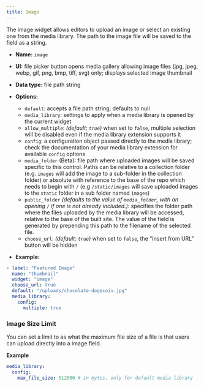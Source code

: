 ```yaml
---
title: Image
---
```


The image widget allows editors to upload an image or select an existing one from the media library. The path to the image file will be saved to the field as a string.

- **Name:** `image`
- **UI:** file picker button opens media gallery allowing image files (jpg, jpeg, webp, gif, png, bmp, tiff, svg) only; displays selected image thumbnail
- **Data type:** file path string
- **Options:**

  - `default`: accepts a file path string; defaults to null
  - `media_library`: settings to apply when a media library is opened by the
    current widget
  - `allow_multiple`: _(default: `true`)_ when set to `false`, multiple selection will be disabled even if the media library extension supports it
  - `config`: a configuration object passed directly to the media library; check the documentation of your media library extension for available `config` options
  - `media_folder` (Beta): file path where uploaded images will be saved specific to this control. Paths can be relative to a collection folder (e.g. `images` will add the image to a sub-folder in the collection folder) or absolute with reference to the base of the repo which needs to begin with `/` (e.g `/static/images` will save uploaded images to the `static` folder in a sub folder named `images`)
  - `public_folder` _(defaults to the value of `media_folder`, with an opening `/` if one is not already included.)_: specifies the folder path where the files uploaded by the media library will be accessed, relative to the base of the built site. The value of the field is generated by prepending this path to the filename of the selected file.
  - `choose_url`: _(default: `true`)_ when set to `false`, the "Insert from URL" button will be hidden

- **Example:**

```yaml
- label: "Featured Image"
  name: "thumbnail"
  widget: "image"
  choose_url: true
  default: "/uploads/chocolate-dogecoin.jpg"
  media_library:
    config:
      multiple: true
```

### Image Size Limit

You can set a limit to as what the maximum file size of a file is that users can upload directly into a image field.

**Example**

```yaml
media_library:
  config:
    max_file_size: 512000 # in bytes, only for default media library
```
